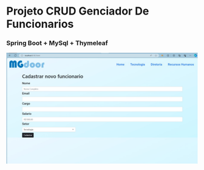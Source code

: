 # Projeto CRUD Genciador De Funcionarios

### Spring Boot + MySql + Thymeleaf

<img src="resultado-form.jpg">
